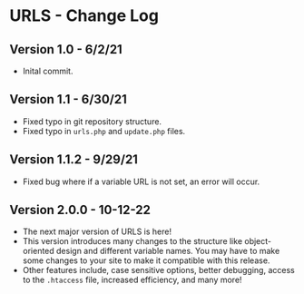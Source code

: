 # URLS - Change Log
## Version 1.0 - 6/2/21
* Inital commit.
## Version 1.1 - 6/30/21
* Fixed typo in git repository structure.
* Fixed typo in `urls.php` and `update.php` files.
## Version 1.1.2 - 9/29/21
* Fixed bug where if a variable URL is not set, an error will occur.
## Version 2.0.0 - 10-12-22
* The next major version of URLS is here!
* This version introduces many changes to the structure like object-oriented design and different variable names. You may have to make some changes to your site to make it compatible with this release.
* Other features include, case sensitive options, better debugging, access to the `.htaccess` file, increased efficiency, and many more!
